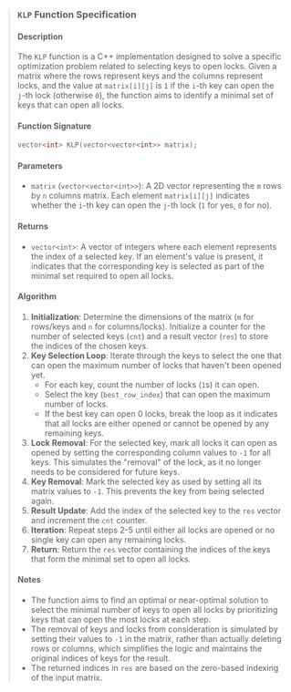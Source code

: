 > ### `KLP` Function Specification
>
> #### Description
> The `KLP` function is a C++ implementation designed to solve a specific optimization problem related to selecting keys to open locks. Given a matrix where the rows represent keys and the columns represent locks, and the value at `matrix[i][j]` is `1` if the `i`-th key can open the `j`-th lock (otherwise `0`), the function aims to identify a minimal set of keys that can open all locks.
>
> #### Function Signature
> ```c++
> vector<int> KLP(vector<vector<int>> matrix);
> ```
>
> #### Parameters
> - `matrix` (`vector<vector<int>>`): A 2D vector representing the `m` rows by `n` columns matrix. Each element `matrix[i][j]` indicates whether the `i`-th key can open the `j`-th lock (`1` for yes, `0` for no).
>
> #### Returns
> - `vector<int>`: A vector of integers where each element represents the index of a selected key. If an element's value is present, it indicates that the corresponding key is selected as part of the minimal set required to open all locks.
>
> #### Algorithm
> 1. **Initialization**: Determine the dimensions of the matrix (`m` for rows/keys and `n` for columns/locks). Initialize a counter for the number of selected keys (`cnt`) and a result vector (`res`) to store the indices of the chosen keys.
> 2. **Key Selection Loop**: Iterate through the keys to select the one that can open the maximum number of locks that haven't been opened yet.
>    - For each key, count the number of locks (`1`s) it can open.
>    - Select the key (`best_row_index`) that can open the maximum number of locks.
>    - If the best key can open 0 locks, break the loop as it indicates that all locks are either opened or cannot be opened by any remaining keys.
> 3. **Lock Removal**: For the selected key, mark all locks it can open as opened by setting the corresponding column values to `-1` for all keys. This simulates the "removal" of the lock, as it no longer needs to be considered for future keys.
> 4. **Key Removal**: Mark the selected key as used by setting all its matrix values to `-1`. This prevents the key from being selected again.
> 5. **Result Update**: Add the index of the selected key to the `res` vector and increment the `cnt` counter.
> 6. **Iteration**: Repeat steps 2-5 until either all locks are opened or no single key can open any remaining locks.
> 7. **Return**: Return the `res` vector containing the indices of the keys that form the minimal set to open all locks.
>
> #### Notes
> - The function aims to find an optimal or near-optimal solution to select the minimal number of keys to open all locks by prioritizing keys that can open the most locks at each step.
> - The removal of keys and locks from consideration is simulated by setting their values to `-1` in the matrix, rather than actually deleting rows or columns, which simplifies the logic and maintains the original indices of keys for the result.
> - The returned indices in `res` are based on the zero-based indexing of the input matrix.